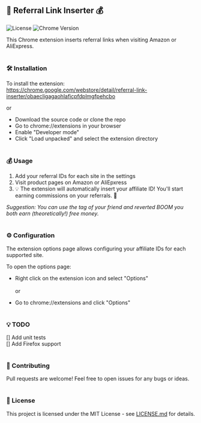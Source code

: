 ## 💜 Referral Link Inserter 💰
![License](https://img.shields.io/badge/license-MIT-purple.svg )
![Chrome Version](https://img.shields.io/badge/chrome->=76-purple.svg)

This Chrome extension inserts referral links when visiting Amazon or AliExpress.<br/><br/>

### 🛠 Installation
To install the extension:
https://chrome.google.com/webstore/detail/referral-link-inserter/obaecligagaohlaficpfdplmgfpehcbo

or

- Download the source code or clone the repo
- Go to chrome://extensions in your browser
- Enable "Developer mode"
- Click "Load unpacked" and select the extension directory
<br/><br/>
### 💰 Usage
1. Add your referral IDs for each site in the settings
2. Visit product pages on Amazon or AliEpxress
3. 💡 The extension will automatically insert your affiliate ID!
You'll start earning commissions on your referrals. 🤑


<i>Suggestion: You can use the tag of your friend and reverted BOOM you both earn (theoretically!) free money.</i>
<br/><br/>
### ⚙️ Configuration
The extension options page allows configuring your affiliate IDs for each supported site.

To open the options page:

- Right click on the extension icon and select "Options"</br><br/>
or<br/>

- Go to chrome://extensions and click "Options"
<br/><br/>
### 💡 TODO
[] Add unit tests <br/>
[] Add Firefox support
<br/><br/>
### 🤝 Contributing
Pull requests are welcome! Feel free to open issues for any bugs or ideas.
<br/><br/>
### 📄 License
This project is licensed under the MIT License - see [LICENSE.md](LICENSE.md) for details.
